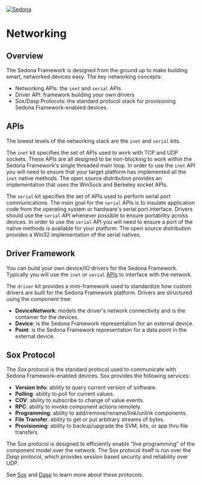 
<!--
[//]: # (Copyright &#169; 2008 Tridium, Inc
  Licensed under the Academic Free License version 3.0

  History:
    24 Jul 08  Brian Frank  Creation
) -->
[![Sedona](../logo.png)](/)
# Networking

## Overview

The Sedona Framework is designed from the ground up to make building
smart, networked devices easy. The key networking concepts:

-   Networking APIs: the `inet` and `serial` APIs
-   Driver API: framework building your own drivers
-   Sox/Dasp Protocols: the standard protocol stack for provisioning
    Sedona Framework-enabled devices.

## APIs

The lowest levels of the networking stack are the `inet` and `serial`
kits.

The `inet` kit specifies the set of APIs used to work with TCP and UDP
sockets. These APIs are all designed to be non-blocking to work within
the Sedona Framework's single threaded main loop. In order to use the
`inet` API you will need to ensure that your target platform has
implemented all the `inet` native methods. The open source distribution
provides an implementation that uses the WinSock and Berkeley socket
APIs.

The `serial` kit specifies the set of APIs used to perform serial port
communications. The main goal for the `serial` APIs is to insulate
application code from the operating system or hardware's serial port
interface. Drivers should use the `serial` API whenever possible to
ensure portability across devices. In order to use the `serial` API you
will need to ensure a port of the native methods is available for your
platform. The open source distribution provides a Win32 implementation
of the serial natives.

## Driver Framework

You can build your own device/IO drivers for the Sedona Framework.
Typically you will use the `inet` or `serial` [APIs](#apis) to interface
with the network.

The `driver` kit provides a mini-framework used to standardize how
custom drivers are built for the Sedona Framework platform. Drivers are
structured using the component tree:

-   **DeviceNetwork**: models the driver's network connectivity and is
    the container for the devices.
-   **Device**: is the Sedona Framework representation for an external
    device.
-   **Point**: is the Sedona Framework representation for a data point
    in the external device.

## Sox Protocol

The *Sox* protocol is the standard protocol used to communicate with
Sedona Framework-enabled devices. Sox provides the following services:

-   **Version Info**: ability to query current version of software.
-   **Polling**: ability to poll for current values.
-   **COV**: ability to subscribe to change of value events.
-   **RPC**: ability to invoke component actions remotely.
-   **Programming**: ability to add/remove/rename/link/unlink
    components.
-   **File Transfer**: ability to get or put arbitrary streams of bytes.
-   **Provisioning**: ability to backup/upgrade the SVM, kits, or app
    thru file transfers.

The Sox protocol is designed to efficiently enable "live programming"
of the component model over the network. The Sox protocol itself is run
over the *Dasp* protocol, which provides session based security and
reliability over UDP.

See [Sox](/networking/sox) and [Dasp](/networking/dasp) to learn more about these
protocols.
